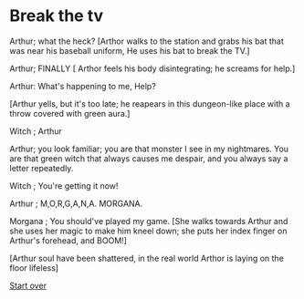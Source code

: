 # Break the tv
Arthur; what the heck?
[Arthor walks to the station and grabs his bat that was near his baseball uniform, He uses his bat to break the TV.]


Arthur; FINALLY
[ Arthor feels his body disintegrating; he screams for help.]


Arthur: What's happening to me, Help?


[Arthur yells, but it's too late; he reapears in this dungeon-like place with a throw covered with green aura.]


Witch ; Arthur


Arthur; you look familiar; you are that monster I see in my nightmares.
You are that green witch that always causes me despair, and you always say a letter repeatedly.


Witch ; You're getting it now!


Arthur ; M,O,R,G,A,N,A. MORGANA.


Morgana ; You should've played my game.
[She walks towards Arthur and she uses her magic to make him kneel down; she puts her index finger on Arthur's forehead, and BOOM!]

[Arthur soul have been shattered, in the real world Arthor is laying on the floor lifeless]

[Start over](Turn-it-off.md)
